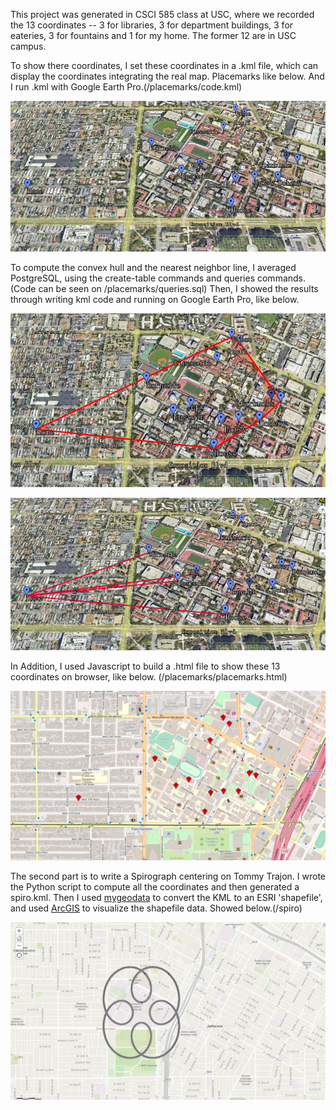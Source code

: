 This project was generated in CSCI 585 class at USC, where we recorded the 13 coordinates -- 3 for libraries, 3 for department buildings, 3 for eateries, 3 for fountains and 1 for my home. The former 12 are in USC campus. 

To show there coordinates, I set these coordinates in a .kml file, which can display the coordinates integrating the real map. Placemarks like below. And I run .kml with Google Earth Pro.(/placemarks/code.kml)

![placemarks](.\placemarks\placemarks.png)



To compute the convex hull and  the nearest neighbor line, I averaged PostgreSQL, using the create-table commands and queries commands.(Code can be seen on /placemarks/queries.sql)
Then, I showed the results through writing kml code and running on Google Earth Pro, like below.

![convexHull](.\placemarks\convexHull.png)

![nearestNeighborLine](./placemarks\nearestNeighborLine.png)



In Addition, I used Javascript to build a .html file to show these 13 coordinates on browser, like below. (/placemarks/placemarks.html)

![htmlGraph](.\placemarks\htmlGraph.png)



The second part is to write a Spirograph centering on Tommy Trajon. I wrote the Python script to compute all the coordinates and then generated a spiro.kml. Then I used [mygeodata](https://mygeodata.cloud/converter/kml-to-shp) to  convert the KML to an ESRI 'shapefile', and used [ArcGIS](https://www.arcgis.com/home/webmap/viewer.html?useExisting=1) to visualize the shapefile data. Showed below.(/spiro)

![screenshot](./spiro/screenshot.jpg)